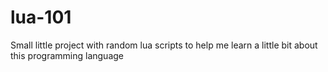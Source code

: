 # lua-101

Small little project with random lua scripts to help me learn a little bit about this programming language
